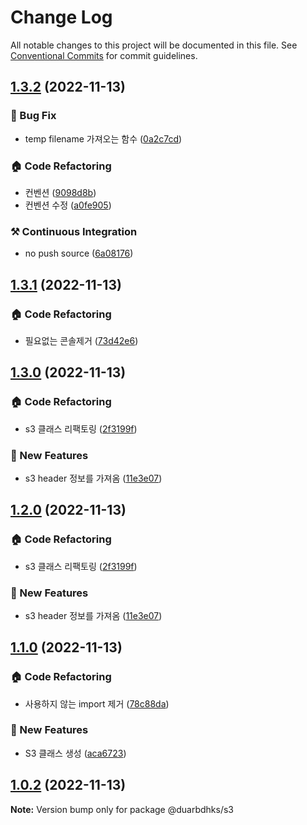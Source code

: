# Change Log

All notable changes to this project will be documented in this file.
See [Conventional Commits](https://conventionalcommits.org) for commit guidelines.

## [1.3.2](https://github.com/duarbdhks/monorepo-lerna/compare/@duarbdhks/s3@1.3.1...@duarbdhks/s3@1.3.2) (2022-11-13)


### :bug: Bug Fix

* temp filename 가져오는 함수 ([0a2c7cd](https://github.com/duarbdhks/monorepo-lerna/commit/0a2c7cd66af8c48bcf86c4194dafe53c437b3bc9))


### :house: Code Refactoring

* 컨벤션 ([9098d8b](https://github.com/duarbdhks/monorepo-lerna/commit/9098d8b87415fd3cb3aaac06dee2b964fdbc0267))
* 컨벤션 수정 ([a0fe905](https://github.com/duarbdhks/monorepo-lerna/commit/a0fe9053befce5bfdb7e5ba8e56072a87b0d179c))


### :hammer_and_pick: Continuous Integration

* no push source ([6a08176](https://github.com/duarbdhks/monorepo-lerna/commit/6a08176d860756701bb8af72d7258605e059b172))



## [1.3.1](https://github.com/duarbdhks/monorepo-lerna/compare/@duarbdhks/s3@1.3.0...@duarbdhks/s3@1.3.1) (2022-11-13)


### :house: Code Refactoring

* 필요없는 콘솔제거 ([73d42e6](https://github.com/duarbdhks/monorepo-lerna/commit/73d42e6787c1ce9d72aa80b49e41b5fe6fe8eb99))



## [1.3.0](https://github.com/duarbdhks/monorepo-lerna/compare/@duarbdhks/s3@1.1.0...@duarbdhks/s3@1.3.0) (2022-11-13)


### :house: Code Refactoring

* s3 클래스 리팩토링 ([2f3199f](https://github.com/duarbdhks/monorepo-lerna/commit/2f3199fa8d839841dfb6434a0b24c45382c24660))


### :rocket: New Features

* s3 header 정보를 가져옴 ([11e3e07](https://github.com/duarbdhks/monorepo-lerna/commit/11e3e07a387f55db844f4c9d2f255b247d6c7170))



## [1.2.0](https://github.com/duarbdhks/monorepo-lerna/compare/@duarbdhks/s3@1.1.0...@duarbdhks/s3@1.2.0) (2022-11-13)


### :house: Code Refactoring

* s3 클래스 리팩토링 ([2f3199f](https://github.com/duarbdhks/monorepo-lerna/commit/2f3199fa8d839841dfb6434a0b24c45382c24660))


### :rocket: New Features

* s3 header 정보를 가져옴 ([11e3e07](https://github.com/duarbdhks/monorepo-lerna/commit/11e3e07a387f55db844f4c9d2f255b247d6c7170))



## [1.1.0](https://github.com/duarbdhks/monorepo-lerna/compare/@duarbdhks/s3@1.0.2...@duarbdhks/s3@1.1.0) (2022-11-13)


### :house: Code Refactoring

* 사용하지 않는 import 제거 ([78c88da](https://github.com/duarbdhks/monorepo-lerna/commit/78c88da9dc1541f30228840f96bcc603c9db779b))


### :rocket: New Features

* S3 클래스 생성 ([aca6723](https://github.com/duarbdhks/monorepo-lerna/commit/aca67235198ede72854c9e5853a6c3803c9c6429))



## [1.0.2](https://github.com/duarbdhks/monorepo-lerna/compare/@duarbdhks/s3@1.0.1...@duarbdhks/s3@1.0.2) (2022-11-13)

**Note:** Version bump only for package @duarbdhks/s3
